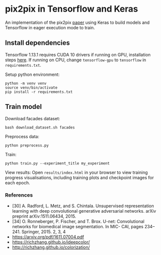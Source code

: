 
# pix2pix in Tensorflow and Keras

An implementation of the pix2pix [paper](https://arxiv.org/pdf/1611.07004.pdf) using Keras to build models and Tensorflow in eager execution mode to train.

## Install dependencies

Tensorflow 1.13.1 requires CUDA 10 drivers if running on GPU, installation steps [here](https://www.tensorflow.org/install/gpu#install_cuda_with_apt). If running on CPU, change `tensorflow-gpu` to `tensorflow` in `requirements.txt`.

Setup python environment:
```
python -m venv venv
source venv/bin/activate
pip install -r requirements.txt
```

## Train model

Download facades dataset:

```
bash download_dataset.sh facades
```

Preprocess data:

```
python preprocess.py
```

Train:
```
python train.py --experiment_title my_experiment
```
View results: Open `results/index.html` in your browser to view training progress visualisations, including training plots and checkpoint images for each epoch.

### References

- [30] A. Radford, L. Metz, and S. Chintala. Unsupervised representation learning with deep convolutional generative adversarial networks. arXiv preprint arXiv:1511.06434, 2015.
- [34] O. Ronneberger, P. Fischer, and T. Brox. U-net: Convolutional networks for biomedical image segmentation. In MIC- CAI, pages 234–241. Springer, 2015. 2, 3, 4
- https://arxiv.org/pdf/1611.07004.pdf
- https://richzhang.github.io/ideepcolor/
- http://richzhang.github.io/colorization/


